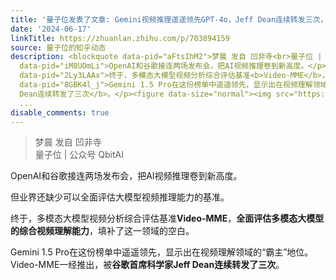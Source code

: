 ```yaml
---
title: '量子位发表了文章: Gemini视频推理遥遥领先GPT-4o，Jeff Dean连续转发三次，首个视频多模态基准Video-MME来了'
date: '2024-06-17'
linkTitle: https://zhuanlan.zhihu.com/p/703894159
source: 量子位的知乎动态
description: <blockquote data-pid="aFtsIhM2">梦晨 发自 凹非寺<br>量子位 | 公众号 QbitAI</blockquote><p
  data-pid="iM8UOmLi">OpenAI和谷歌接连两场发布会，把AI视频推理卷到新高度。</p><p data-pid="CCyuibSJ">但业界还缺少可以全面评估大模型视频推理能力的基准。</p><p
  data-pid="2Ly3LAAx">终于，多模态大模型视频分析综合评估基准<b>Video-MME</b>，<b>全面评估多模态大模型的综合视频理解能力</b>，填补了这一领域的空白。</p><p
  data-pid="8GBK4l_j">Gemini 1.5 Pro在这份榜单中遥遥领先，显示出在视频理解领域的“霸主”地位。Video-MME一经推出，被<b>谷歌首席科学家Jeff
  Dean连续转发了三次</b>。</p><figure data-size="normal"><img src="https://pic3.zhimg.com/v2-9df4e5d62c918a2aaa1a69c0e87814
  ...
disable_comments: true
---
```

<blockquote data-pid="aFtsIhM2">梦晨 发自 凹非寺<br>量子位 | 公众号 QbitAI</blockquote><p data-pid="iM8UOmLi">OpenAI和谷歌接连两场发布会，把AI视频推理卷到新高度。</p><p data-pid="CCyuibSJ">但业界还缺少可以全面评估大模型视频推理能力的基准。</p><p data-pid="2Ly3LAAx">终于，多模态大模型视频分析综合评估基准<b>Video-MME</b>，<b>全面评估多模态大模型的综合视频理解能力</b>，填补了这一领域的空白。</p><p data-pid="8GBK4l_j">Gemini 1.5 Pro在这份榜单中遥遥领先，显示出在视频理解领域的“霸主”地位。Video-MME一经推出，被<b>谷歌首席科学家Jeff Dean连续转发了三次</b>。</p><figure data-size="normal"><img src="https://pic3.zhimg.com/v2-9df4e5d62c918a2aaa1a69c0e87814 ...